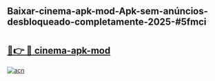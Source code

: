## Baixar-cinema-apk-mod-Apk-sem-anúncios-desbloqueado-completamente-2025-#5fmci

# <h2><a href="https://ainizakaria.my?title=cinema-apk-mod&ref=20M">🔗👉 🔴 cinema-apk-mod</a></h2>

[![acn](https://github.com/user-attachments/assets/0f9c940e-d8b0-45ae-aac7-cd30a18b3e1c)](https://ainizakaria.my?title=cinema-apk-mod&ref=20M)

